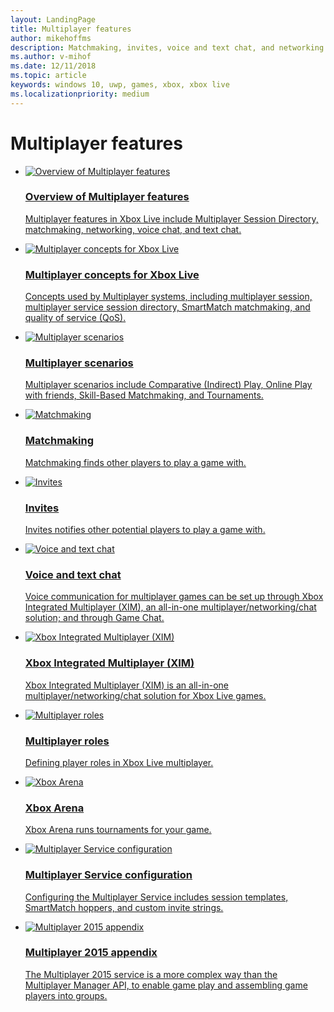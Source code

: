 ```yaml
---
layout: LandingPage
title: Multiplayer features
author: mikehoffms
description: Matchmaking, invites, voice and text chat, and networking.
ms.author: v-mihof
ms.date: 12/11/2018
ms.topic: article
keywords: windows 10, uwp, games, xbox, xbox live
ms.localizationpriority: medium
---
```


<h1>Multiplayer features</h1>

<ul class="cardsF panelContent cols cols2">
    <li>
        <a href="multiplayer-intro.md">
            <div class="cardSize">
                <div class="cardPadding">
                    <div class="card">
                        <div class="cardImageOuter">
                            <div class="cardImage">
                                <img src="https://docs.microsoft.com/media/common/i_overview.svg" alt="Overview of Multiplayer features" />
                            </div>
                        </div>
                        <div class="cardText">
                            <h3>Overview of Multiplayer features</h3>
                            <p>Multiplayer features in Xbox Live include Multiplayer Session Directory, matchmaking, networking, voice chat, and text chat.</p>
                        </div>
                    </div>
                </div>
            </div>
        </a>
    </li>
    <li>
        <a href="multiplayer-concepts.md">
            <div class="cardSize">
                <div class="cardPadding">
                    <div class="card">
                        <div class="cardImageOuter">
                            <div class="cardImage">
                                <img src="https://docs.microsoft.com/media/common/i_reference.svg" alt="Multiplayer concepts for Xbox Live" />
                            </div>
                        </div>
                        <div class="cardText">
                            <h3>Multiplayer concepts for Xbox Live</h3>
                            <p>Concepts used by Multiplayer systems, including multiplayer session, multiplayer service session directory, SmartMatch matchmaking, and quality of service (QoS).</p>
                        </div>
                    </div>
                </div>
            </div>
        </a>
    </li>
    <li>
        <a href="multiplayer-scenarios.md">
            <div class="cardSize">
                <div class="cardPadding">
                    <div class="card">
                        <div class="cardImageOuter">
                            <div class="cardImage">
                                <img src="https://docs.microsoft.com/media/common/i_road-map.svg" alt="Multiplayer scenarios" />
                            </div>
                        </div>
                        <div class="cardText">
                            <h3>Multiplayer scenarios</h3>
                            <p>Multiplayer scenarios include Comparative (Indirect) Play, Online Play with friends, Skill-Based Matchmaking, and Tournaments.</p>
                        </div>
                    </div>
                </div>
            </div>
        </a>
    </li>
    <li>
        <a href="../features/multiplayer/matchmaking/index.md">
            <div class="cardSize">
                <div class="cardPadding">
                    <div class="card">
                        <div class="cardImageOuter">
                            <div class="cardImage">
                                <img src="https://docs.microsoft.com/media/common/i_pull-request.svg" alt="Matchmaking" />
                            </div>
                        </div>
                        <div class="cardText">
                            <h3>Matchmaking</h3>
                            <p>Matchmaking finds other players to play a game with.</p>
                        </div>
                    </div>
                </div>
            </div>
        </a>
    </li>
    <li>
        <a href="../features/multiplayer/invites/index.md">
            <div class="cardSize">
                <div class="cardPadding">
                    <div class="card">
                        <div class="cardImageOuter">
                            <div class="cardImage">
                                <img src="https://docs.microsoft.com/media/common/i_mail.svg" alt="Invites" />
                            </div>
                        </div>
                        <div class="cardText">
                            <h3>Invites</h3>
                            <p>Invites notifies other potential players to play a game with.</p>
                        </div>
                    </div>
                </div>
            </div>
        </a>
    </li>
    <li>
        <a href="../features/multiplayer/voice/index.md">
            <div class="cardSize">
                <div class="cardPadding">
                    <div class="card">
                        <div class="cardImageOuter">
                            <div class="cardImage">
                                <img src="https://docs.microsoft.com/media/common/i_blog.svg" alt="Voice and text chat" />
                            </div>
                        </div>
                        <div class="cardText">
                            <h3>Voice and text chat</h3>
                            <p>Voice communication for multiplayer games can be set up through Xbox Integrated Multiplayer (XIM), an all-in-one multiplayer/networking/chat solution; and through Game Chat.</p>
                        </div>
                    </div>
                </div>
            </div>
        </a>
    </li>
    <li>
        <a href="xbox-integrated-multiplayer.md">
            <div class="cardSize">
                <div class="cardPadding">
                    <div class="card">
                        <div class="cardImageOuter">
                            <div class="cardImage">
                                <img src="https://docs.microsoft.com/media/common/i_agent.svg" alt="Xbox Integrated Multiplayer (XIM)" />
                            </div>
                        </div>
                        <div class="cardText">
                            <h3>Xbox Integrated Multiplayer (XIM)</h3>
                            <p>Xbox Integrated Multiplayer (XIM) is an all-in-one multiplayer/networking/chat solution for Xbox Live games.</p>
                        </div>
                    </div>
                </div>
            </div>
        </a>
    </li>
    <li>
        <a href="multiplayer-roles.md">
            <div class="cardSize">
                <div class="cardPadding">
                    <div class="card">
                        <div class="cardImageOuter">
                            <div class="cardImage">
                                <img src="https://docs.microsoft.com/media/common/i_account-management.svg" alt="Multiplayer roles" />
                            </div>
                        </div>
                        <div class="cardText">
                            <h3>Multiplayer roles</h3>
                            <p>Defining player roles in Xbox Live multiplayer.</p>
                        </div>
                    </div>
                </div>
            </div>
        </a>
    </li>
    <li>
        <a href="arena/xbox-arena.md">
            <div class="cardSize">
                <div class="cardPadding">
                    <div class="card">
                        <div class="cardImageOuter">
                            <div class="cardImage">
                                <img src="https://docs.microsoft.com/media/common/i_generic-database.svg" alt="Xbox Arena" />
                            </div>
                        </div>
                        <div class="cardText">
                            <h3>Xbox Arena</h3>
                            <p>Xbox Arena runs tournaments for your game.</p>
                        </div>
                    </div>
                </div>
            </div>
        </a>
    </li>
    <li>
        <a href="service-configuration/multiplayer-service-configuration.md">
            <div class="cardSize">
                <div class="cardPadding">
                    <div class="card">
                        <div class="cardImageOuter">
                            <div class="cardImage">
                                <img src="https://docs.microsoft.com/media/common/i_drivers.svg" alt="Multiplayer Service configuration" />
                            </div>
                        </div>
                        <div class="cardText">
                            <h3>Multiplayer Service configuration</h3>
                            <p>Configuring the Multiplayer Service includes session templates, SmartMatch hoppers, and custom invite strings.</p>
                        </div>
                    </div>
                </div>
            </div>
        </a>
    </li>
    <li>
        <a href="multiplayer-appendix/multiplayer-appendix.md">
            <div class="cardSize">
                <div class="cardPadding">
                    <div class="card">
                        <div class="cardImageOuter">
                            <div class="cardImage">
                                <img src="https://docs.microsoft.com/media/common/i_library.svg" alt="Multiplayer 2015 appendix" />
                            </div>
                        </div>
                        <div class="cardText">
                            <h3>Multiplayer 2015 appendix</h3>
                            <p>The Multiplayer 2015 service is a more complex way than the Multiplayer Manager API, to enable game play and assembling game players into groups.</p>
                        </div>
                    </div>
                </div>
            </div>
        </a>
    </li>
</ul>
